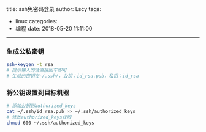 title: ssh免密码登录
author: Lscy
tags:
  - linux
categories:
  - 编程
date: 2018-05-20 11:11:00
---
### 生成公私密钥
~~~ bash
ssh-keygen -t rsa
# 提示输入的话直接回车即可
# 生成的密钥在~/.ssh/，公钥：id_rsa.pub，私钥：id_rsa
~~~

### 将公钥设置到目标机器
~~~ bash
# 添加公钥到authorized_keys
cat ~/.ssh/id_rsa.pub >> ~/.ssh/authorized_keys
# 修改authorized_keys权限
chmod 600 ~/.ssh/authorized_keys
~~~